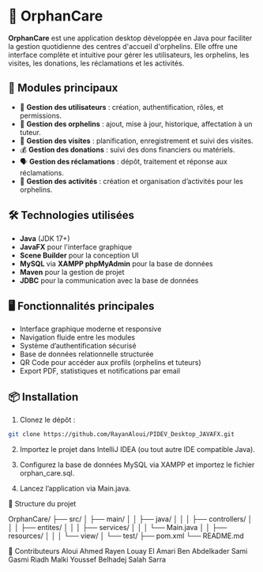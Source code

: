# 🧒 OrphanCare

**OrphanCare** est une application desktop développée en Java pour faciliter la gestion quotidienne des centres d'accueil d'orphelins. Elle offre une interface complète et intuitive pour gérer les utilisateurs, les orphelins, les visites, les donations, les réclamations et les activités.

## 📌 Modules principaux

- 👤 **Gestion des utilisateurs** : création, authentification, rôles, et permissions.
- 🧒 **Gestion des orphelins** : ajout, mise à jour, historique, affectation à un tuteur.
- 🏥 **Gestion des visites** : planification, enregistrement et suivi des visites.
- 💰 **Gestion des donations** : suivi des dons financiers ou matériels.
- 🗣️ **Gestion des réclamations** : dépôt, traitement et réponse aux réclamations.
- 🎨 **Gestion des activités** : création et organisation d’activités pour les orphelins.

## 🛠️ Technologies utilisées

- **Java** (JDK 17+)
- **JavaFX** pour l'interface graphique
- **Scene Builder** pour la conception UI
- **MySQL** via **XAMPP phpMyAdmin** pour la base de données
- **Maven** pour la gestion de projet
- **JDBC** pour la communication avec la base de données

## 🖥️ Fonctionnalités principales

- Interface graphique moderne et responsive
- Navigation fluide entre les modules
- Système d’authentification sécurisé
- Base de données relationnelle structurée
- QR Code pour accéder aux profils (orphelins et tuteurs)
- Export PDF, statistiques et notifications par email

## 📦 Installation

1. Clonez le dépôt :

```bash
git clone https://github.com/RayanAloui/PIDEV_Desktop_JAVAFX.git
````
2. Importez le projet dans IntelliJ IDEA (ou tout autre IDE compatible Java).

3. Configurez la base de données MySQL via XAMPP et importez le fichier orphan_care.sql.

4. Lancez l’application via Main.java.

📁 Structure du projet

OrphanCare/
├── src/
│   ├── main/
│   │   ├── java/
│   │   │   ├── controllers/
│   │   │   ├── entites/
│   │   │   ├── services/
│   │   │   └── Main.java
│   │   ├── resources/
│   │   │   └── view/
│   └── test/
├── pom.xml
└── README.md

🤝 Contributeurs
Aloui Ahmed Rayen
Louay El Amari
Ben Abdelkader Sami
Gasmi Riadh
Malki Youssef
Belhadej Salah Sarra

